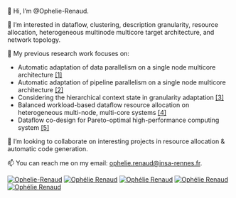 👋 Hi, I’m @Ophelie-Renaud.

👀 I’m interested in dataflow, clustering, description granularity, resource allocation, heterogeneous multinode multicore target architecture, and network topology.

🌱 My previous research work focuses on:
* Automatic adaptation of data parallelism on a single node multicore architecture [[1]](https://hal.science/hal-04089941)
* Automatic adaptation of pipeline parallelism on a single node multicore architecture [[2]](https://hal.science/hal-04253298)
* Considering the hierarchical context state in granularity adaptation [[3]](https://)
* Balanced workload-based dataflow resource allocation on heterogeneous multi-node, multi-core systems [[4]](https://)
* Dataflow co-design for Pareto-optimal high-performance computing system [[5]](https://)

💞️ I’m looking to collaborate on interesting projects in resource allocation & automatic code generation.

📫 You can reach me on my email: ophelie.renaud@insa-rennes.fr.

[![Ophelie-Renaud](https://img.shields.io/twitter/url?url=https%3A%2F%2Ftwitter.com%2Fophelie_renaud&style=social&logo=twitter&label=Ophelie-Renaud)](https://twitter.com/ophelie_renaud)
[![Ophélie Renaud](https://img.shields.io/twitter/url?url=https%3A%2F%2Fwww.linkedin.com%2Fin%2Foph%25C3%25A9lie-renaud-27a4a8151%2F&style=social&logo=linkedin&label=Oph%C3%A9lie%20Renaud)](https://www.linkedin.com/in/oph%C3%A9lie-renaud-27a4a8151/)
[![Ophélie Renaud](https://img.shields.io/twitter/url?url=https%3A%2F%2Fscholar.google.com%2Fcitations%3Fuser%3DcX4uHFkAAAAJ%26hl%3Dfr&style=social&logo=googlescholar&label=Oph%C3%A9lie%20Renaud)](https://scholar.google.com/citations?user=cX4uHFkAAAAJ&hl=fr)
[![Ophélie Renaud](https://img.shields.io/twitter/url?url=https%3A%2F%2Fwww.researchgate.net%2Fprofile%2FOphelie-Renaud&style=social&logo=researchgate&label=Oph%C3%A9lie%20Renaud)](https://www.researchgate.net/profile/Ophelie-Renaud)
[![Ophélie Renaud](https://img.shields.io/twitter/url?url=https%3A%2F%2Fcv.hal.science%2Fophelie-renaud&style=social&logo=hal&label=Oph%C3%A9lie%20Renaud)](https://cv.hal.science/ophelie-renaud)



